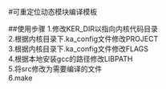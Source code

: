#可重定位动态模块编译模板

##使用步骤
1.修改KER_DIR以指向内核代码目录</br>
2.根据内核目录下.ka_config文件修改PROJECT</br>
3.根据内核目录下.ka_config文件修改FLAGS</br>
4.根据本地安装gcc的路径修改LIBPATH</br>
5.将src修改为需要编译的文件</br>
6.make
